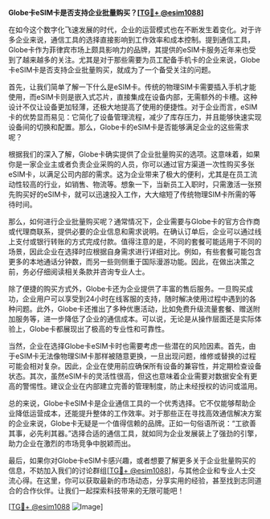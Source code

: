 **Globe卡eSIM卡是否支持企业批量购买？[[TG💪+ @esim1088](https://t.me/s/esim1088)]**

在如今这个数字化飞速发展的时代，企业的运营模式也在不断发生着变化。对于许多企业来说，通信工具的选择直接影响到工作效率和成本控制。提到通信工具，Globe卡作为菲律宾市场上颇具影响力的品牌，其提供的eSIM卡服务近年来也受到了越来越多的关注。尤其是对于那些需要为员工配备手机卡的企业来说，Globe卡eSIM卡是否支持企业批量购买，就成为了一个备受关注的问题。

首先，让我们简单了解一下什么是eSIM卡。传统的物理SIM卡需要插入手机才能使用，而eSIM卡则是嵌入式芯片，直接集成在设备内部，无需额外的卡槽。这种设计不仅让设备更加轻薄，还极大地提高了使用的便捷性。对于企业而言，eSIM卡的优势显而易见：它简化了设备管理流程，减少了库存压力，并且能够快速实现设备间的切换和配置。那么，Globe卡的eSIM卡是否能够满足企业的这些需求呢？

根据我们的深入了解，Globe卡确实提供了企业批量购买的选项。这意味着，如果你是一家企业主或者负责企业采购的人员，你可以通过官方渠道一次性购买多张eSIM卡，以满足公司内部的需求。这为企业带来了极大的便利，尤其是在员工流动性较高的行业，如销售、物流等。想象一下，当新员工入职时，只需激活一张预先购买好的eSIM卡，就可以迅速投入工作，大大缩短了传统物理SIM卡所需的等待时间。

那么，如何进行企业批量购买呢？通常情况下，企业需要与Globe卡的官方合作商或代理商联系，提供必要的企业信息和需求说明。在确认订单后，企业可以通过线上支付或银行转账的方式完成付款。值得注意的是，不同的套餐可能适用于不同的场景，因此企业在选择时应根据自身需求进行详细对比。例如，有些套餐可能包含更多的本地通话分钟数，而另一些则侧重于国际漫游功能。因此，在做出决策之前，务必仔细阅读相关条款并咨询专业人士。

除了便捷的购买方式外，Globe卡还为企业提供了丰富的售后服务。一旦购买成功，企业用户可以享受到24小时在线客服的支持，随时解决使用过程中遇到的各种问题。此外，Globe卡还推出了多种优惠活动，比如免费升级流量套餐、赠送附加服务等，进一步降低了企业的通信成本。可以说，无论是从操作层面还是实际体验上，Globe卡都展现出了极高的专业性和可靠性。

当然，企业在选择Globe卡eSIM卡时也需要考虑一些潜在的风险因素。首先，由于eSIM卡无法像物理SIM卡那样被随意更换，一旦出现问题，维修或替换的过程可能会相对复杂。因此，企业在使用前应确保所有设备的兼容性，并定期检查设备状态。其次，虽然eSIM卡的灵活性很高，但这也意味着企业需要对数据安全有更高的警惕性。建议企业在内部建立完善的管理制度，防止未经授权的访问或滥用。

总的来说，Globe卡eSIM卡是企业通信工具的一个优秀选择。它不仅能够帮助企业降低运营成本，还能提升整体的工作效率。对于那些正在寻找高效通信解决方案的企业来说，Globe卡无疑是一个值得信赖的品牌。正如一句俗语所说：“工欲善其事，必先利其器。”选择合适的通信工具，就如同为企业发展装上了强劲的引擎，助力企业在激烈的市场竞争中脱颖而出。

最后，如果你对Globe卡eSIM卡感兴趣，或者想要了解更多关于企业批量购买的信息，不妨加入我们的讨论群组[[TG💪+ @esim1088](https://t.me/s/esim1088)]，与其他企业和专业人士交流心得。在这里，你可以获取最新的市场动态，分享实用的经验，甚至找到志同道合的合作伙伴。让我们一起探索科技带来的无限可能吧！

[[TG💪+ @esim1088](https://t.me/s/esim1088) ![Image](https://i.postimg.cc/4NQfJmqS/Snipaste-2025-05-13-00-14-12.png)]